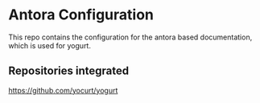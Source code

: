 # Antora Configuration

This repo contains the configuration for the antora based documentation, which is used for yogurt.

## Repositories integrated

https://github.com/yocurt/yogurt
